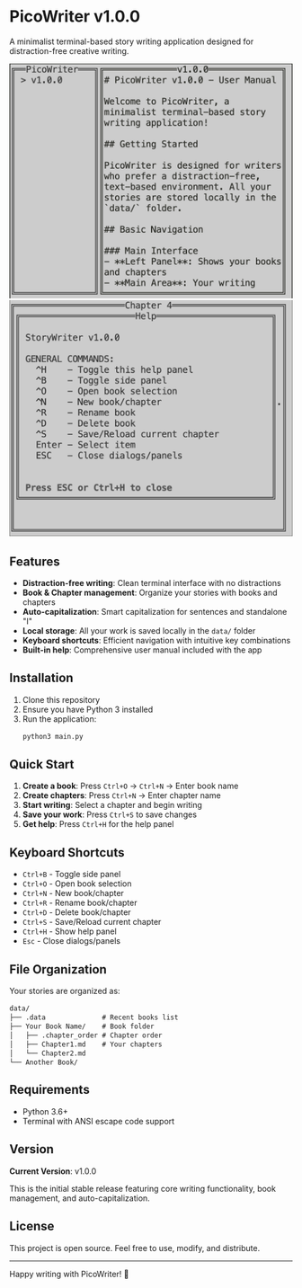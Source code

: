 # PicoWriter v1.0.0

A minimalist terminal-based story writing application designed for distraction-free creative writing.

![Screenshot](screenshot.png)
![Help](help.png)

## Features

- **Distraction-free writing**: Clean terminal interface with no distractions
- **Book & Chapter management**: Organize your stories with books and chapters
- **Auto-capitalization**: Smart capitalization for sentences and standalone "I"
- **Local storage**: All your work is saved locally in the `data/` folder
- **Keyboard shortcuts**: Efficient navigation with intuitive key combinations
- **Built-in help**: Comprehensive user manual included with the app

## Installation

1. Clone this repository
2. Ensure you have Python 3 installed
3. Run the application:
   ```bash
   python3 main.py
   ```

## Quick Start

1. **Create a book**: Press `Ctrl+O` → `Ctrl+N` → Enter book name
2. **Create chapters**: Press `Ctrl+N` → Enter chapter name
3. **Start writing**: Select a chapter and begin writing
4. **Save your work**: Press `Ctrl+S` to save changes
5. **Get help**: Press `Ctrl+H` for the help panel

## Keyboard Shortcuts

- `Ctrl+B` - Toggle side panel
- `Ctrl+O` - Open book selection
- `Ctrl+N` - New book/chapter
- `Ctrl+R` - Rename book/chapter
- `Ctrl+D` - Delete book/chapter
- `Ctrl+S` - Save/Reload current chapter
- `Ctrl+H` - Show help panel
- `Esc` - Close dialogs/panels

## File Organization

Your stories are organized as:
```
data/
├── .data              # Recent books list
├── Your Book Name/    # Book folder
│   ├── .chapter_order # Chapter order
│   ├── Chapter1.md    # Your chapters
│   └── Chapter2.md
└── Another Book/
```

## Requirements

- Python 3.6+
- Terminal with ANSI escape code support

## Version

**Current Version**: v1.0.0

This is the initial stable release featuring core writing functionality, book management, and auto-capitalization.

## License

This project is open source. Feel free to use, modify, and distribute.

---

Happy writing with PicoWriter! 📝